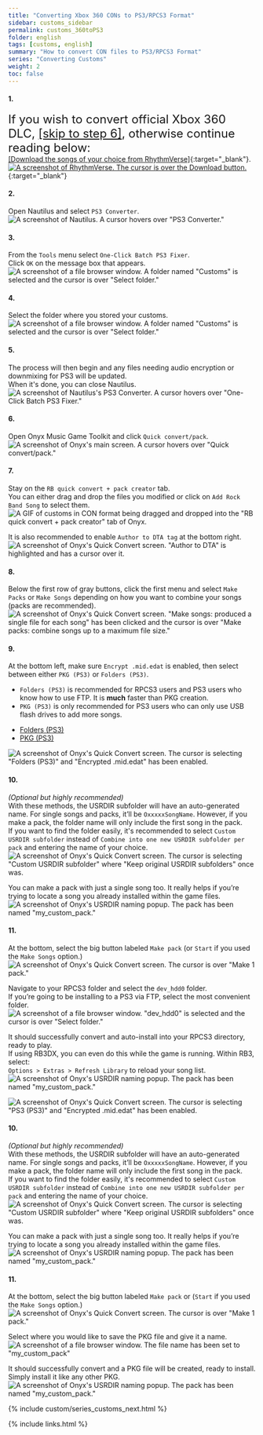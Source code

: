 ```yaml
---
title: "Converting Xbox 360 CONs to PS3/RPCS3 Format"
sidebar: customs_sidebar
permalink: customs_360toPS3
folder: english
tags: [customs, english]
summary: "How to convert CON files to PS3/RPCS3 Format"
series: "Converting Customs"
weight: 2
toc: false
---
```


#### 1.
<span style="font-size:x-large;">If you wish to convert official Xbox 360 DLC, [[skip to step 6]](customs_360toPS3#6), otherwise continue reading below:</span>
<br>
[[Download the songs of your choice from RhythmVerse]](https://rhythmverse.co/songfiles/game/rb3xbox){:target="_blank"}.  
[![A screenshot of RhythmVerse. The cursor is over the Download button.](https://carlmylo.github.io/rb3-pc/images/xtra/customs/rhythmverse.png)](https://rhythmverse.co/songfiles/game/rb3xbox "RhythmVerse"){:target="_blank"}

#### 2.
Open Nautilus and select `PS3 Converter`.  
![A screenshot of Nautilus. A cursor hovers over "PS3 Converter."](https://carlmylo.github.io/rb3-pc/images/xtra/customs/nautilushomeps3.png "Nautilus")

#### 3.
From the `Tools` menu select `One-Click Batch PS3 Fixer`.  
Click `OK` on the message box that appears.  
![A screenshot of a file browser window. A folder named "Customs" is selected and the cursor is over "Select folder."](https://carlmylo.github.io/rb3-pc/images/xtra/customs/nautilusps3oneclick.png "Select the folder where your CON files are")

#### 4.
Select the folder where you stored your customs.  
![A screenshot of a file browser window. A folder named "Customs" is selected and the cursor is over "Select folder."](https://carlmylo.github.io/rb3-pc/images/xtra/customs/selectconfolder.png "Select the folder where your CON files are")

#### 5.
The process will then begin and any files needing audio encryption or downmixing for PS3 will be updated.  
When it's done, you can close Nautilus.  
![A screenshot of Nautilus's PS3 Converter. A cursor hovers over "One-Click Batch PS3 Fixer."](https://carlmylo.github.io/rb3-pc/images/xtra/customs/nautilusps3fixerdone.png "PS3 Converter")

#### 6.
Open Onyx Music Game Toolkit and click `Quick convert/pack`.  
![A screenshot of Onyx's main screen. A cursor hovers over "Quick convert/pack."](https://carlmylo.github.io/rb3-pc/images/xtra/customs/onyxhomequick.png "Onyx Console")

#### 7.
Stay on the `RB quick convert + pack creator` tab.  
You can either drag and drop the files you modified or click on `Add Rock Band Song` to select them.  
![A GIF of customs in CON format being dragged and dropped into the "RB quick convert + pack creator" tab of Onyx.](https://carlmylo.github.io/rb3-pc/images/xtra/customs/onyxdraganddrop.gif "Quick Convert")

It is also recommended to enable `Author to DTA tag` at the bottom right.  
![A screenshot of Onyx's Quick Convert screen. "Author to DTA" is highlighted and has a cursor over it.](https://carlmylo.github.io/rb3-pc/images/xtra/customs/onyxauthor.png "Quick Convert")

#### 8.
Below the first row of gray buttons, click the first menu and select `Make Packs` or `Make Songs` depending on how you want to combine your songs (packs are recommended).  
![A screenshot of Onyx's Quick Convert screen. "Make songs: produced a single file for each song" has been clicked and the cursor is over "Make packs: combine songs up to a maximum file size."](https://carlmylo.github.io/rb3-pc/images/xtra/customs/onyxmakepacks.png "Quick Convert")

#### 9.
At the bottom left, make sure `Encrypt .mid.edat` is enabled, then select between either `PKG (PS3)` or `Folders (PS3)`.  
* `Folders (PS3)` is recommended for RPCS3 users and PS3 users who know how to use FTP. It is **much** faster than PKG creation.
* `PKG (PS3)` is only recommended for PS3 users who can only use USB flash drives to add more songs.

<ul id="profileTabs" class="nav nav-tabs">
    <li class="active"><a href="#folders" data-toggle="tab">Folders (PS3)</a></li>
    <li><a href="#pkg" data-toggle="tab">PKG (PS3)</a></li>
</ul>
  <div class="tab-content">
<div role="tabpanel" class="tab-pane active" id="folders">
<img src="https://carlmylo.github.io/rb3-pc/images/xtra/customs/onyxoutfolder.png" alt="A screenshot of Onyx's Quick Convert screen. The cursor is selecting &quot;Folders (PS3)&quot; and &quot;Encrypted .mid.edat&quot; has been enabled." title="Quick Convert">
<h4>10.</h4>
<p><em>(Optional but highly recommended)</em><br>
With these methods, the USRDIR subfolder will have an auto-generated name. For single songs and packs, it’ll be <code>OxxxxxSongName</code>. However, if you make a pack, the folder name will only include the first song in the pack.<br>
If you want to find the folder easily, it's recommended to select <code>Custom USRDIR subfolder</code> instead of <code>Combine into one new USRDIR subfolder per pack</code> and entering the name of your choice.<br>
<img src="https://carlmylo.github.io/rb3-pc/images/xtra/customs/onyxfoldernamerpcs3.png" alt="A screenshot of Onyx's Quick Convert screen. The cursor is selecting &quot;Custom USRDIR subfolder&quot; where &quot;Keep original USRDIR subfolders&quot; once was." title="Quick Convert"></p>
<p>You can make a pack with just a single song too. It really helps if you’re trying to locate a song you already installed within the game files.<br>
<img src="https://carlmylo.github.io/rb3-pc/images/xtra/customs/onyxnamepack.png" alt="A screenshot of Onyx's USRDIR naming popup. The pack has been named &quot;my_custom_pack.&quot;" title="Quick Convert"></p>
<h4>11.</h4>
<p>At the bottom, select the big button labeled <code>Make pack</code> (or <code>Start</code> if you used the <code>Make Songs</code> option.)<br>
<img src="https://carlmylo.github.io/rb3-pc/images/xtra/customs/onyxmakepackrpcs3.png" alt="A screenshot of Onyx's Quick Convert screen. The cursor is over &quot;Make 1 pack.&quot;" title="Quick Convert"></p>
<p>Navigate to your RPCS3 folder and select the <code>dev_hdd0</code> folder.<br>
If you’re going to be installing to a PS3 via FTP, select the most convenient folder.<br>
<img src="https://carlmylo.github.io/rb3-pc/images/xtra/customs/savefolder.png" alt="A screenshot of a file browser window. &quot;dev_hdd0&quot; is selected and the cursor is over &quot;Select folder.&quot;" title="Select Folder"></p>
<p>It should successfully convert and auto-install into your RPCS3 directory, ready to play.<br>
If using RB3DX, you can even do this while the game is running. Within RB3, select:<br>
<code>Options &gt; Extras &gt; Refresh Library</code> to reload your song list.<br>
<img src="https://carlmylo.github.io/rb3-pc/images/xtra/customs/onyxcreatedrpcs3.png" alt="A screenshot of Onyx's USRDIR naming popup. The pack has been named &quot;my_custom_pack.&quot;" title="Quick Convert"></p>

</div>
<div role="tabpanel" class="tab-pane" id="pkg">
<img src="https://carlmylo.github.io/rb3-pc/images/xtra/customs/onyxoutpkg.png" alt="A screenshot of Onyx's Quick Convert screen. The cursor is selecting &quot;PS3 (PS3)&quot; and &quot;Encrypted .mid.edat&quot; has been enabled." title="Quick Convert">
<h4>10.</h4>
<p><em>(Optional but highly recommended)</em><br>
With these methods, the USRDIR subfolder will have an auto-generated name. For single songs and packs, it’ll be <code>OxxxxxSongName</code>. However, if you make a pack, the folder name will only include the first song in the pack.<br>
If you want to find the folder easily, it's recommended to select <code>Custom USRDIR subfolder</code> instead of <code>Combine into one new USRDIR subfolder per pack</code> and entering the name of your choice.<br>
<img src="https://carlmylo.github.io/rb3-pc/images/xtra/customs/onyxfoldernamepkg.png" alt="A screenshot of Onyx's Quick Convert screen. The cursor is selecting &quot;Custom USRDIR subfolder&quot; where &quot;Keep original USRDIR subfolders&quot; once was." title="Quick Convert"></p>
<p>You can make a pack with just a single song too. It really helps if you’re trying to locate a song you already installed within the game files.<br>
<img src="https://carlmylo.github.io/rb3-pc/images/xtra/customs/onyxnamepack.png" alt="A screenshot of Onyx's USRDIR naming popup. The pack has been named &quot;my_custom_pack.&quot;" title="Quick Convert"></p>
<h4>11.</h4>
<p>At the bottom, select the big button labeled <code>Make pack</code> or (<code>Start</code> if you used the <code>Make Songs</code> option.)<br>
<img src="https://carlmylo.github.io/rb3-pc/images/xtra/customs/onyxmakepackpkg.png" alt="A screenshot of Onyx's Quick Convert screen. The cursor is over &quot;Make 1 pack.&quot;" title="Quick Convert"></p>
<p>Select where you would like to save the PKG file and give it a name.<br>
<img src="https://carlmylo.github.io/rb3-pc/images/xtra/customs/savepkg.png" alt="A screenshot of a file browser window. The file name has been set to &quot;my_custom_pack&quot;" title="Select Folder"></p>
<p>It should successfully convert and a PKG file will be created, ready to install.<br>
Simply install it like any other PKG.<br>
<img src="https://carlmylo.github.io/rb3-pc/images/xtra/customs/onyxcreatedpkg.png" alt="A screenshot of Onyx's USRDIR naming popup. The pack has been named &quot;my_custom_pack.&quot;" title="Quick Convert"></p>

</div>
</div>

{% include custom/series_customs_next.html %}

{% include links.html %}